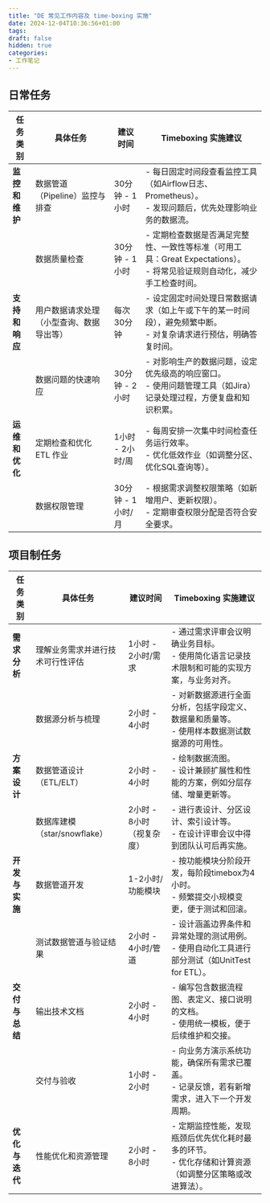 ```yaml
---
title: "DE 常见工作内容及 time-boxing 实施"
date: 2024-12-04T10:36:56+01:00
tags:
draft: false
hidden: true
categories:
- 工作笔记
---
```

## 日常任务

|任务类别|具体任务|建议时间|Timeboxing 实施建议|
|----|----|----|----|
|**监控和维护**|数据管道（Pipeline）监控与排查|30分钟 - 1小时|- 每日固定时间段查看监控工具（如Airflow日志、Prometheus）。  <br>- 发现问题后，优先处理影响业务的数据流。|
||数据质量检查|30分钟 - 1小时|- 定期检查数据是否满足完整性、一致性等标准（可用工具：Great Expectations）。  <br>- 将常见验证规则自动化，减少手工检查时间。|
|**支持和响应**|用户数据请求处理（小型查询、数据导出等）|每次30分钟|- 设定固定时间处理日常数据请求（如上午或下午的某一时间段），避免频繁中断。  <br>- 对复杂请求进行预估，明确答复时间。|
||数据问题的快速响应|30分钟 - 2小时|- 对影响生产的数据问题，设定优先级高的响应窗口。  <br>- 使用问题管理工具（如Jira）记录处理过程，方便复盘和知识积累。|
|**运维和优化**|定期检查和优化 ETL 作业|1小时 - 2小时/周|- 每周安排一次集中时间检查任务运行效率。  <br>- 优化低效作业（如调整分区、优化SQL查询等）。|
||数据权限管理|30分钟 - 1小时/月|- 根据需求调整权限策略（如新增用户、更新权限）。  <br>- 定期审查权限分配是否符合安全要求。|


## 项目制任务

|任务类别|具体任务|建议时间|Timeboxing 实施建议|
|----|----|----|----|
|**需求分析**|理解业务需求并进行技术可行性评估|1小时 - 2小时/需求|- 通过需求评审会议明确业务目标。  <br>- 使用简化语言记录技术限制和可能的实现方案，与业务对齐。|
||数据源分析与梳理|2小时 - 4小时|- 对新数据源进行全面分析，包括字段定义、数据量和质量等。  <br>- 使用样本数据测试数据源的可用性。|
|**方案设计**|数据管道设计（ETL/ELT）|2小时 - 4小时|- 绘制数据流图。  <br>- 设计兼顾扩展性和性能的方案，例如分层存储、增量更新等。|
||数据库建模（star/snowflake）|2小时 - 8小时（视复杂度）|- 进行表设计、分区设计、索引设计等。  <br>- 在设计评审会议中得到团队认可后再实施。|
|**开发与实施**|数据管道开发|1-2小时/功能模块|- 按功能模块分阶段开发，每阶段timebox为4小时。  <br>- 频繁提交小规模变更，便于测试和回滚。|
||测试数据管道与验证结果|2小时 - 4小时/管道|- 设计涵盖边界条件和异常处理的测试用例。  <br>- 使用自动化工具进行部分测试（如UnitTest for ETL）。|
|**交付与总结**|输出技术文档|2小时 - 4小时|- 编写包含数据流程图、表定义、接口说明的文档。  <br>- 使用统一模板，便于后续维护和交接。|
||交付与验收|1小时 - 2小时|- 向业务方演示系统功能，确保所有需求已覆盖。  <br>- 记录反馈，若有新增需求，进入下一个开发周期。|
|**优化与迭代**|性能优化和资源管理|2小时 - 8小时|- 定期监控性能，发现瓶颈后优先优化耗时最多的环节。  <br>- 优化存储和计算资源（如调整分区策略或改进算法）。|